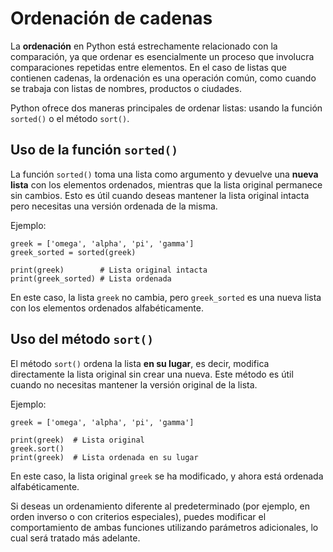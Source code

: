 # Ordenación de cadenas

La **ordenación** en Python está estrechamente relacionado con la comparación, ya que ordenar es esencialmente un proceso que involucra comparaciones repetidas entre elementos. En el caso de listas que contienen cadenas, la ordenación es una operación común, como cuando se trabaja con listas de nombres, productos o ciudades.

Python ofrece dos maneras principales de ordenar listas: usando la función `sorted()` o el método `sort()`.

## Uso de la función `sorted()`

La función `sorted()` toma una lista como argumento y devuelve una **nueva lista** con los elementos ordenados, mientras que la lista original permanece sin cambios. Esto es útil cuando deseas mantener la lista original intacta pero necesitas una versión ordenada de la misma.

Ejemplo:

```
greek = ['omega', 'alpha', 'pi', 'gamma']
greek_sorted = sorted(greek)

print(greek)        # Lista original intacta
print(greek_sorted) # Lista ordenada
```

En este caso, la lista `greek` no cambia, pero `greek_sorted` es una nueva lista con los elementos ordenados alfabéticamente.

## Uso del método `sort()`

El método `sort()` ordena la lista **en su lugar**, es decir, modifica directamente la lista original sin crear una nueva. Este método es útil cuando no necesitas mantener la versión original de la lista.

Ejemplo:

```
greek = ['omega', 'alpha', 'pi', 'gamma']

print(greek)  # Lista original
greek.sort()
print(greek)  # Lista ordenada en su lugar
```

En este caso, la lista original `greek` se ha modificado, y ahora está ordenada alfabéticamente.

Si deseas un ordenamiento diferente al predeterminado (por ejemplo, en orden inverso o con criterios especiales), puedes modificar el comportamiento de ambas funciones utilizando parámetros adicionales, lo cual será tratado más adelante.

